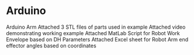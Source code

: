 # Arduino
Arduino Arm
Attached 3 STL files of parts used in example
Attached video demonstrating working example
Attached MatLab Script for Robot Work Envelope based on DH Parameters
Attached Excel sheet for Robot Arm end effector angles based on coordinates
